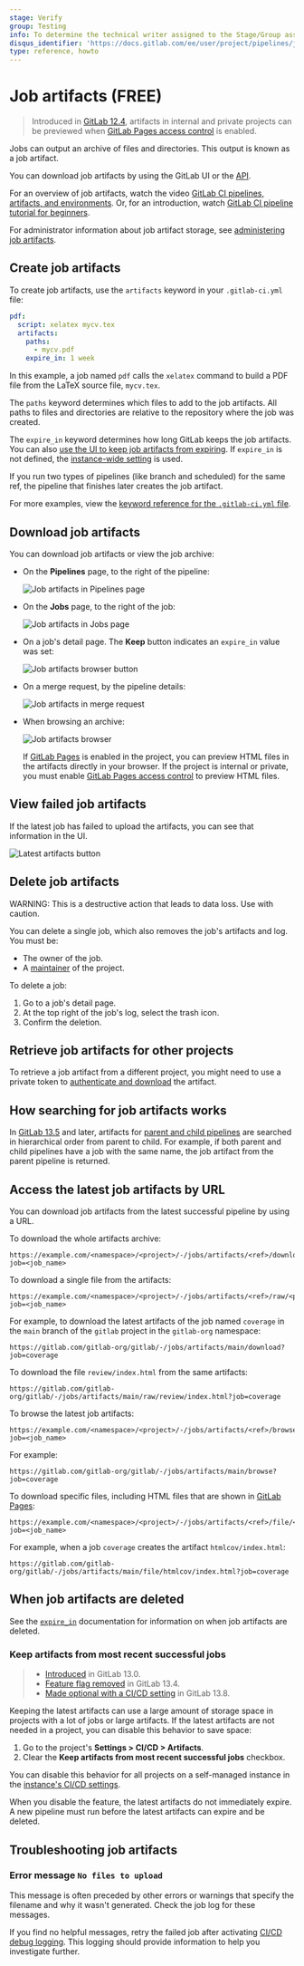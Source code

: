 ```yaml
---
stage: Verify
group: Testing
info: To determine the technical writer assigned to the Stage/Group associated with this page, see https://about.gitlab.com/handbook/engineering/ux/technical-writing/#assignments
disqus_identifier: 'https://docs.gitlab.com/ee/user/project/pipelines/job_artifacts.html'
type: reference, howto
---
```


# Job artifacts **(FREE)**

> Introduced in [GitLab 12.4](https://gitlab.com/gitlab-org/gitlab/-/merge_requests/16675), artifacts in internal and private projects can be previewed when [GitLab Pages access control](../../administration/pages/index.md#access-control) is enabled.

Jobs can output an archive of files and directories. This output is known as a job artifact.

You can download job artifacts by using the GitLab UI or the [API](../../api/job_artifacts.md#get-job-artifacts).

<i class="fa fa-youtube-play youtube" aria-hidden="true"></i>
For an overview of job artifacts, watch the video [GitLab CI pipelines, artifacts, and environments](https://www.youtube.com/watch?v=PCKDICEe10s).
Or, for an introduction, watch [GitLab CI pipeline tutorial for beginners](https://www.youtube.com/watch?v=Jav4vbUrqII).

For administrator information about job artifact storage, see [administering job artifacts](../../administration/job_artifacts.md).

## Create job artifacts

To create job artifacts, use the `artifacts` keyword in your `.gitlab-ci.yml` file:

```yaml
pdf:
  script: xelatex mycv.tex
  artifacts:
    paths:
      - mycv.pdf
    expire_in: 1 week
```

In this example, a job named `pdf` calls the `xelatex` command to build a PDF file from the
LaTeX source file, `mycv.tex`.

The `paths` keyword determines which files to add to the job artifacts.
All paths to files and directories are relative to the repository where the job was created.

The `expire_in` keyword determines how long GitLab keeps the job artifacts.
You can also [use the UI to keep job artifacts from expiring](#download-job-artifacts).
If `expire_in` is not defined, the
[instance-wide setting](../../user/admin_area/settings/continuous_integration.md#default-artifacts-expiration)
is used.

If you run two types of pipelines (like branch and scheduled) for the same ref,
the pipeline that finishes later creates the job artifact.

For more examples, view the [keyword reference for the `.gitlab-ci.yml` file](../yaml/index.md#artifacts).

## Download job artifacts

You can download job artifacts or view the job archive:

- On the **Pipelines** page, to the right of the pipeline:

  ![Job artifacts in Pipelines page](img/job_artifacts_pipelines_page_v13_11.png)

- On the **Jobs** page, to the right of the job:

  ![Job artifacts in Jobs page](img/job_artifacts_jobs_page_v13_11.png)

- On a job's detail page. The **Keep** button indicates an `expire_in` value was set:

  ![Job artifacts browser button](img/job_artifacts_browser_button_v13_11.png)

- On a merge request, by the pipeline details:

  ![Job artifacts in merge request](img/job_artifacts_merge_request_v13_11.png)

- When browsing an archive:

  ![Job artifacts browser](img/job_artifacts_browser_v13_11.png)

  If [GitLab Pages](../../administration/pages/index.md) is enabled in the project, you can preview
  HTML files in the artifacts directly in your browser. If the project is internal or private, you must
  enable [GitLab Pages access control](../../administration/pages/index.md#access-control) to preview
  HTML files.

## View failed job artifacts

If the latest job has failed to upload the artifacts, you can see that
information in the UI.

![Latest artifacts button](img/job_latest_artifacts_browser.png)

## Delete job artifacts

WARNING:
This is a destructive action that leads to data loss. Use with caution.

You can delete a single job, which also removes the job's
artifacts and log. You must be:

- The owner of the job.
- A [maintainer](../../user/permissions.md#gitlab-cicd-permissions) of the project.

To delete a job:

1. Go to a job's detail page.
1. At the top right of the job's log, select the trash icon.
1. Confirm the deletion.

## Retrieve job artifacts for other projects

To retrieve a job artifact from a different project, you might need to use a
private token to [authenticate and download](../../api/job_artifacts.md#get-job-artifacts)
the artifact.

## How searching for job artifacts works

In [GitLab 13.5](https://gitlab.com/gitlab-org/gitlab/-/issues/201784) and later, artifacts
for [parent and child pipelines](parent_child_pipelines.md) are searched in hierarchical
order from parent to child. For example, if both parent and child pipelines have a
job with the same name, the job artifact from the parent pipeline is returned.

## Access the latest job artifacts by URL

You can download job artifacts from the latest successful pipeline by using a URL.

To download the whole artifacts archive:

```plaintext
https://example.com/<namespace>/<project>/-/jobs/artifacts/<ref>/download?job=<job_name>
```

To download a single file from the artifacts:

```plaintext
https://example.com/<namespace>/<project>/-/jobs/artifacts/<ref>/raw/<path_to_file>?job=<job_name>
```

For example, to download the latest artifacts of the job named `coverage` in
the `main` branch of the `gitlab` project in the `gitlab-org`
namespace:

```plaintext
https://gitlab.com/gitlab-org/gitlab/-/jobs/artifacts/main/download?job=coverage
```

To download the file `review/index.html` from the same artifacts:

```plaintext
https://gitlab.com/gitlab-org/gitlab/-/jobs/artifacts/main/raw/review/index.html?job=coverage
```

To browse the latest job artifacts:

```plaintext
https://example.com/<namespace>/<project>/-/jobs/artifacts/<ref>/browse?job=<job_name>
```

For example:

```plaintext
https://gitlab.com/gitlab-org/gitlab/-/jobs/artifacts/main/browse?job=coverage
```

To download specific files, including HTML files that
are shown in [GitLab Pages](../../administration/pages/index.md):

```plaintext
https://example.com/<namespace>/<project>/-/jobs/artifacts/<ref>/file/<path>?job=<job_name>
```

For example, when a job `coverage` creates the artifact `htmlcov/index.html`:

```plaintext
https://gitlab.com/gitlab-org/gitlab/-/jobs/artifacts/main/file/htmlcov/index.html?job=coverage
```

## When job artifacts are deleted

See the [`expire_in`](../yaml/index.md#artifactsexpire_in) documentation for information on when
job artifacts are deleted.

### Keep artifacts from most recent successful jobs

> - [Introduced](https://gitlab.com/gitlab-org/gitlab/-/issues/16267) in GitLab 13.0.
> - [Feature flag removed](https://gitlab.com/gitlab-org/gitlab/-/issues/229936) in GitLab 13.4.
> - [Made optional with a CI/CD setting](https://gitlab.com/gitlab-org/gitlab/-/issues/241026) in GitLab 13.8.

Keeping the latest artifacts can use a large amount of storage space in projects
with a lot of jobs or large artifacts. If the latest artifacts are not needed in
a project, you can disable this behavior to save space:

1. Go to the project's **Settings > CI/CD > Artifacts**.
1. Clear the **Keep artifacts from most recent successful jobs** checkbox.

You can disable this behavior for all projects on a self-managed instance in the
[instance's CI/CD settings](../../user/admin_area/settings/continuous_integration.md#keep-the-latest-artifacts-for-all-jobs-in-the-latest-successful-pipelines).

When you disable the feature, the latest artifacts do not immediately expire.
A new pipeline must run before the latest artifacts can expire and be deleted.

## Troubleshooting job artifacts

### Error message `No files to upload`

This message is often preceded by other errors or warnings that specify the filename and why it wasn't
generated. Check the job log for these messages.

If you find no helpful messages, retry the failed job after activating
[CI/CD debug logging](../variables/index.md#debug-logging).
This logging should provide information to help you investigate further.
